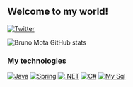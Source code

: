 ## Welcome to my world! 

[![Twitter](https://img.shields.io/badge/Twitter-1DA1F2?style=for-the-badge&logo=twitter&logoColor=white)](https://twitter.com/obrunoogg)





![Bruno Mota GitHub stats](https://github-readme-stats.vercel.app/api?username=brun0motta&show_icons=true&theme=radical)

### My technologies
[![Java](https://img.shields.io/badge/Java-ED8B00?style=for-the-badge&logo=openjdk&logoColor=white)]()
[![Spring](https://img.shields.io/badge/Spring-6DB33F?style=for-the-badge&logo=spring&logoColor=white)]()
[![.NET](https://img.shields.io/badge/.NET-5C2D91?style=for-the-badge&logo=.net&logoColor=white)]()
[![C#](https://img.shields.io/badge/C%23-239120?style=for-the-badge&logo=c-sharp&logoColor=white)]()
[![My Sql](https://img.shields.io/badge/MySQL-00000F?style=for-the-badge&logo=mysql&logoColor=white)]()
